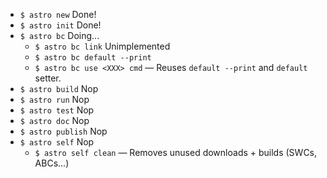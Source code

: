* `$ astro new` Done!
* `$ astro init` Done!
* `$ astro bc` Doing...
  * `$ astro bc link` Unimplemented
  * `$ astro bc default --print`
  * `$ astro bc use <XXX> cmd` — Reuses `default --print` and `default` setter.
* `$ astro build` Nop
* `$ astro run` Nop
* `$ astro test` Nop
* `$ astro doc` Nop
* `$ astro publish` Nop
* `$ astro self` Nop
  * `$ astro self clean` — Removes unused downloads + builds (SWCs, ABCs...)